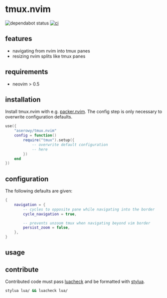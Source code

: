# tmux.nvim

![dependabot status](https://img.shields.io/badge/dependabot-enabled-025e8c?logo=Dependabot)
[![ci](https://github.com/aserowy/tmux.nvim/actions/workflows/ci.yaml/badge.svg)](https://github.com/aserowy/tmux.nvim/actions/workflows/ci.yaml)

## features

- navigating from nvim into tmux panes
- resizing nvim splits like tmux panes

## requirements

- neovim > 0.5

## installation

Install tmux.nvim with e.g. [packer.nvim](https://github.com/wbthomason/packer.nvim). The config step is only necessary to overwrite configuration defaults.

```lua
use({
    "aserowy/tmux.nvim"
    config = function()
        require("tmux").setup({
            -- overwrite default configuration
            -- here
        })
    end
})
```

## configuration

The following defaults are given:

```lua
{
	navigation = {
		-- cycles to opposite pane while navigating into the border
		cycle_navigation = true,

		-- prevents unzoom tmux when navigating beyond vim border
		persist_zoom = false,
	},
}
```

## usage

## contribute

Contributed code must pass [luacheck](https://github.com/mpeterv/luacheck) and be formatted with [stylua](https://github.com/johnnymorganz/stylua).

```sh
stylua lua/ && luacheck lua/
```

